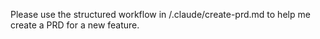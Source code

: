 Please use the structured workflow in /.claude/create-prd.md to help me create a PRD for a new feature.
